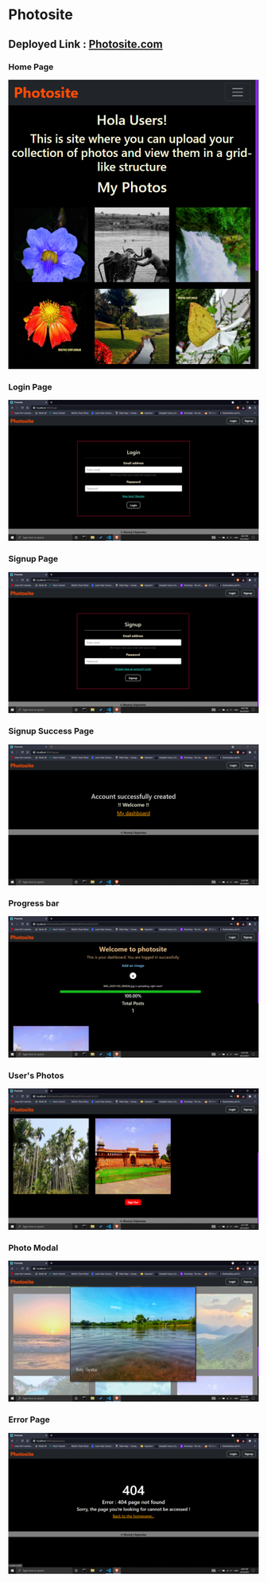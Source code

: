 # Photosite

## Deployed Link : [Photosite.com](https://photosite-c5a99.web.app/)

### Home Page 

![](Screenshots/Home_page.PNG)

### Login Page 

![](Screenshots/Login_page.png)

### Signup Page 

![](Screenshots/Signup_page.png)

### Signup Success Page 

![](Screenshots/Signup_success.png)

### Progress bar

![](Screenshots/Progress_bar.png)

### User's Photos

![](Screenshots/User_photos.png)

### Photo Modal

![](Screenshots/Photo_Modal.png)

### Error Page

![](Screenshots/Error_page.png)
